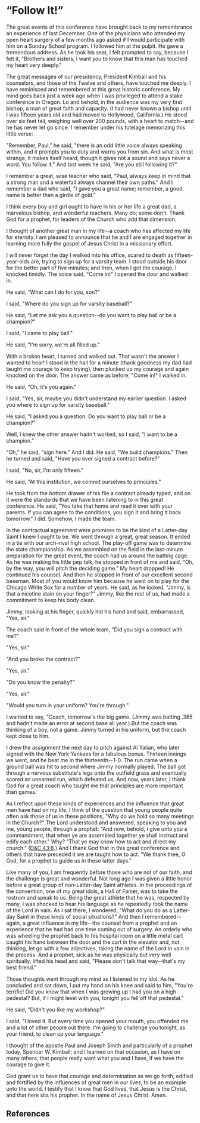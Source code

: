 # “Follow It!”

The great events of this conference have brought back to my remembrance an
experience of last December. One of the physicians who attended my open heart
surgery of a few months ago asked if I would participate with him on a Sunday
School program. I followed him at the pulpit. He gave a tremendous address. As
he took his seat, I felt prompted to say, because I felt it, "Brothers and
sisters, I want you to know that this man has touched my heart very deeply."

The great messages of our presidency, President Kimball and his counselors,
and those of the Twelve and others, have touched me deeply. I have reminisced
and remembered at this great historic conference. My mind goes back just a
week ago when I was privileged to attend a stake conference in Oregon. Lo and
behold, in the audience was my very first bishop, a man of great faith and
capacity. (I had never known a bishop until I was fifteen years old and had
moved to Hollywood, California.) He stood over six feet tall, weighing well
over 200 pounds, with a heart to match--and he has never let go since. I
remember under his tutelage memorizing this little verse:

"Remember, Paul," he said, "there is an odd little voice always speaking
within, and it prompts you to duty and warns you from sin. And what is most
strange, it makes itself heard, though it gives not a sound and says never a
word. You follow it." And last week he said, "Are you still following it?"

I remember a great, wise teacher who said, "Paul, always keep in mind that a
strong man and a waterfall always channel their own paths." And I remember a
dad who said, "I gave you a great name; remember, a good name is better than a
girdle of gold."

I think every boy and girl ought to have in his or her life a great dad, a
marvelous bishop, and wonderful teachers. Many do; some don't. Thank God for a
prophet, for leaders of the Church who add that dimension.

I thought of another great man in my life--a coach who has affected my life
for eternity. I am pleased to announce that he and I are engaged together in
learning more fully the gospel of Jesus Christ in a missionary effort.

I will never forget the day I walked into his office, scared to death as
fifteen-year-olds are, trying to sign up for a varsity team. I stood outside
his door for the better part of five minutes; and then, when I got the
courage, I knocked timidly. The voice said, "Come in!" I opened the door and
walked in.

He said, "What can I do for you, son?"

I said, "Where do you sign up for varsity baseball?"

He said, "Let me ask you a question--do you want to play ball or be a
champion?"

I said, "I came to play ball."

He said, "I'm sorry, we're all filled up."

With a broken heart, I turned and walked out. That wasn't the answer I wanted
to hear! I stood in the hall for a minute (thank goodness my dad had taught me
courage to keep trying), then plucked up my courage and again knocked on the
door. The answer came as before, "Come in!" I walked in.

He said, "Oh, it's you again."

I said, "Yes, sir, maybe you didn't understand my earlier question. I asked
you where to sign up for varsity baseball."

He said, "I asked _you_ a question. Do you want to play ball or be a
champion?"

Well, I knew the other answer hadn't worked, so I said, "I want to be a
champion."

"Oh," he said, "sign here." And I did. He said, "We build champions." Then he
turned and said, "Have you ever signed a contract before?"

I said, "No, sir, I'm only fifteen."

He said, "At this institution, we commit ourselves to principles."

He took from the bottom drawer of his file a contract already typed, and on it
were the standards that we have been listening to in this great conference. He
said, "You take that home and read it over with your parents. If you can agree
to the conditions, you sign it and bring it back tomorrow." I did. Somehow, I
made the team.

In the contractual agreement were promises to be the kind of a Latter-day
Saint I knew I ought to be. We went through a great, great season. It ended in
a tie with our arch-rival high school. The play-off game was to determine the
state championship. As we assembled on the field in the last-minute
preparation for the great event, the coach had us around the batting cage. As
he was making his little pep talk, he stopped in front of me and said, "Oh, by
the way, you will pitch the deciding game." My heart dropped! He continued his
counsel. And then he stopped in front of our excellent second baseman. Most of
you would know him because he went on to play for the Chicago White Sox for a
number of years. He said, as he looked, "Jimmy, is that a nicotine stain on
your finger?" Jimmy, like the rest of us, had made a commitment to keep his
body clean.

Jimmy, looking at his finger, quickly hid his hand and said, embarrassed,
"Yes, sir."

The coach said in front of the whole team, "Did you sign a contract with me?"

"Yes, sir."

"And you broke the contract?"

"Yes, sir."

"Do you know the penalty?"

"Yes, sir."

"Would you turn in your uniform? You're through."

I wanted to say, "Coach, tomorrow's the big game. (Jimmy was batting .385 and
hadn't made an error at second base all year.) But the coach was thinking of a
boy, not a game. Jimmy turned in his uniform, but the coach kept close to him.

I drew the assignment the next day to pitch against Al Yalian, who later
signed with the New York Yankees for a fabulous bonus. Thirteen innings we
went, and he beat me in the thirteenth--1-0\. The run came when a ground ball
was hit to second where Jimmy normally played. The ball got through a nervous
substitute's legs onto the outfield grass and eventually scored an unearned
run, which defeated us. And now, years later, I thank God for a great coach
who taught me that principles are more important than games.

As I reflect upon these kinds of experiences and the influence that great men
have had on my life, I think of the question that young people quite often ask
those of us in these positions, "Why do we hold so many meetings in the
Church?" The Lord understood and answered, speaking to you and me, young
people, through a prophet: "And now, behold, I give unto you a commandment,
that when ye are assembled together ye shall instruct and edify each other."
Why? "That ye may know how to act and direct my church." ([D&amp;C
43:8](/scriptures/dc-testament/dc/43.8?lang=eng#7).) And I thank God that in
this great conference and others that have preceded it we are taught how to
act. "We thank thee, O God, for a prophet to guide us in these latter days."

Like many of you, I am frequently before those who are not of our faith, and
the challenge is great and wonderful. Not long ago I was given a little honor
before a great group of non-Latter-day Saint athletes. In the proceedings of
the convention, one of my great idols, a Hall of Famer, was to take the
rostrum and speak to us. Being the great athlete that he was, respected by
many, I was shocked to hear his language as he repeatedly took the name of the
Lord in vain. As I sat there, I wondered, "What do you do as a Latter-day
Saint in these kinds of social situations?" And then I remembered--again, a
great influence in my life--the counsel from a prophet and an experience that
he had had one time coming out of surgery. An orderly who was wheeling the
prophet back to his hospital room on a little metal cart caught his hand
between the door and the cart in the elevator and, not thinking, let go with a
few adjectives, taking the name of the Lord in vain in the process. And a
prophet, sick as he was physically but very well spiritually, lifted his head
and said, "Please don't talk that way--that's my best friend."

Those thoughts went through my mind as I listened to my idol. As he concluded
and sat down, I put my hand on his knee and said to him, "You're terrific! Did
you know that when I was growing up I had you on a high pedestal? But, if I
might level with you, tonight you fell off that pedestal."

He said, "Didn't you like my workshop?"

I said, "I loved it. But every time you opened your mouth, you offended me and
a lot of other people out there. I'm going to challenge you tonight, as your
friend, to clean up your language."

I thought of the apostle Paul and Joseph Smith and particularly of a prophet
today, Spencer W. Kimball; and I learned on that occasion, as I have on many
others, that people really want what you and I have, if we have the courage to
give it.

God grant us to have that courage and determination as we go forth, edified
and fortified by the influences of great men in our lives, to be an example
unto the world. I testify that I know that God lives, that Jesus is the
Christ, and that here sits his prophet. In the name of Jesus Christ. Amen.

## References

